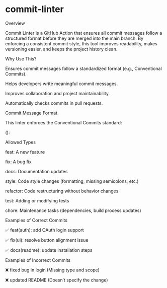 # commit-linter

Overview

Commit Linter is a GitHub Action that ensures all commit messages follow a structured format before they are merged into the main branch. By enforcing a consistent commit style, this tool improves readability, makes versioning easier, and keeps the project history clean.

Why Use This?

Ensures commit messages follow a standardized format (e.g., Conventional Commits).

Helps developers write meaningful commit messages.

Improves collaboration and project maintainability.

Automatically checks commits in pull requests.


Commit Message Format

This linter enforces the Conventional Commits standard:

<type>(<scope>): <description>

Allowed Types

feat: A new feature

fix: A bug fix

docs: Documentation updates

style: Code style changes (formatting, missing semicolons, etc.)

refactor: Code restructuring without behavior changes

test: Adding or modifying tests

chore: Maintenance tasks (dependencies, build process updates)


Examples of Correct Commits

✅ feat(auth): add OAuth login support

✅ fix(ui): resolve button alignment issue

✅ docs(readme): update installation steps

Examples of Incorrect Commits

❌ fixed bug in login (Missing type and scope)

❌ updated README (Doesn’t specify the change)
